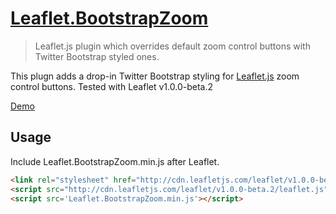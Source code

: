 # [Leaflet.BootstrapZoom](https://github.com/MAD-GooZe/Leaflet.BootstrapZoom)
> Leaflet.js plugin which overrides default zoom control buttons with Twitter Bootstrap styled ones.

This plugn adds a drop-in Twitter Bootstrap styling for [Leaflet.js](http://leafletjs.com/) zoom control buttons. Tested with Leaflet v1.0.0-beta.2

[Demo](http://mad-gooze.github.io/Leaflet.BootstrapZoom/)
## Usage
Include Leaflet.BootstrapZoom.min.js after Leaflet. 
```html
<link rel="stylesheet" href="http://cdn.leafletjs.com/leaflet/v1.0.0-beta.2/leaflet.css"/>
<script src="http://cdn.leafletjs.com/leaflet/v1.0.0-beta.2/leaflet.js"></script>
<script src='Leaflet.BootstrapZoom.min.js'></script>
```
